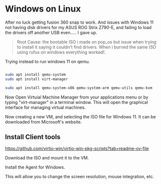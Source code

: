 # Windows on Linux

After no luck getting fusion 360 snap to work. And issues with Windows 11 not having disk drivers for my ASUS ROG Strix Z790-E, and failing to load the drivers off another USB even..... I gave up.

> Root Cause: the bootable ISO i made on pop_os but issue when trying to install it saying it couldn't find drivers. When i burned the same ISO using rufus on windows everything worked!.
 

Trying instead to run windows 11 on qemu.

```bash

sudo apt install qemu-system
sudo apt install virt-manager

sudo apt install qemu-system-x86 qemu-system-arm qemu-utils qemu-kvm
```

Now Open Virtuial Machine Manager from your applications menu or by typing "virt-manager" in a terminal window. This will open the graphical interface for managing virtual machines.

Now creating a new VM, and selecting the ISO file for Windows 11. It can be downloaded from Microsoft's website.


## Install Client tools

https://github.com/virtio-win/virtio-win-pkg-scripts?tab=readme-ov-file

Download the ISO and mount it to the VM.

Install the Agent for Windows.

This will allow you to change the screen resolution, mouse integration, etc.
